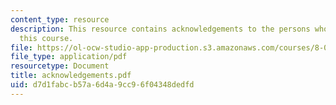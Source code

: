 ```yaml
---
content_type: resource
description: This resource contains acknowledgements to the persons who helped build
  this course.
file: https://ol-ocw-studio-app-production.s3.amazonaws.com/courses/8-02-physics-ii-electricity-and-magnetism-spring-2007/d7d1fabcb57a6d4a9cc96f04348dedfd_acknowledgements.pdf
file_type: application/pdf
resourcetype: Document
title: acknowledgements.pdf
uid: d7d1fabc-b57a-6d4a-9cc9-6f04348dedfd
---
```

